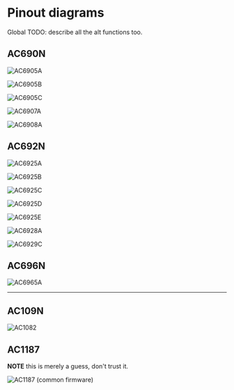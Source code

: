 # Pinout diagrams

Global TODO: describe all the alt functions too.

## AC690N

![AC6905A](AC6905A.svg)

![AC6905B](AC6905B.svg)

![AC6905C](AC6905C.svg)

![AC6907A](AC6907A.svg)

![AC6908A](AC6908A.svg)

## AC692N

![AC6925A](AC6925A.svg)

![AC6925B](AC6925B.svg)

![AC6925C](AC6925C.svg)

![AC6925D](AC6925D.svg)

![AC6925E](AC6925E.svg)

![AC6928A](AC6928A.svg)

![AC6929C](AC6929C.svg)

## AC696N

![AC6965A](AC6965A.svg)

----

## AC109N

![AC1082](AC1082.svg)

## AC1187

**NOTE** this is merely a guess, don't trust it.

![AC1187 (common firmware)](AC1187-common.svg)
